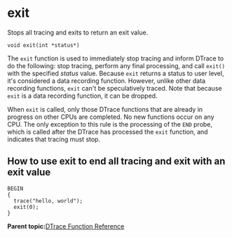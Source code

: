 
# exit

Stops all tracing and exits to return an exit value.

```
void exit(int *status*)
```

The `exit` function is used to immediately stop tracing and inform DTrace to do the following: stop tracing, perform any final processing, and call `exit()` with the specified *status* value. Because `exit` returns a status to user level, it's considered a data recording function. However, unlike other data recording functions, `exit` can't be speculatively traced. Note that because `exit` is a data recording function, it can be dropped.

When `exit` is called, only those DTrace functions that are already in progress on other CPUs are completed. No new functions occur on any CPU. The only exception to this rule is the processing of the `END` probe, which is called after the DTrace has processed the `exit` function, and indicates that tracing must stop.

## How to use exit to end all tracing and exit with an exit value

```
BEGIN
{
  trace("hello, world");
  exit(0);
}
```

**Parent topic:**[DTrace Function Reference](../reference/dtrace_functions.md)

